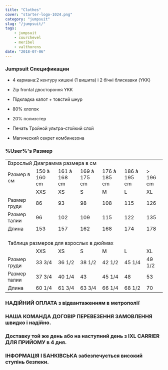 ```yaml
---
title: "Clothes"
cover: "starter-logo-1024.png"
category: "jumpsuit"
slug: "/jumpsuit/"
tags:
    - jumpsuit
    - courchevel
    - meribel
    - valthorens
date: "2018-07-06"
---
```



### Jumpsuit Спецификации


* 4 кармана:2 кенгуру кишені (1 вишита) і 2 бічні блискавки (YKK)
* Zip frontal двостороння YKK
* Підкладка капот + товстий шнур
 
* 80% хлопок
* 20% полиэстер
* Печать Тройной ультра-стойкий слой
* Магический секрет комбинезона
 
### %User%'s Размер

<table id="size">
<tbody><tr>
<td colspan="7">Взрослый Диаграмма размера в см</td>
</tr>
<tr>
<td>Размер в см</td>
<td>150 à 160 cm</td>
<td>161 à 168 cm</td>
<td>169 à 175 cm</td>
<td>176 à 185 cm</td>
<td>186 à 195 cm</td>
<td>&gt; 196 cm</td>
</tr>
<tr>
<td></td>
<td>XXS</td>
<td>XS</td>
<td>S</td>
<td>M</td>
<td>L</td>
<td>XL</td>
</tr>
<tr>
<td>Размер груди</td>
<td>86</td>
<td>93</td>
<td>98</td>
<td>108</td>
<td>115</td>
<td>126</td>
</tr>
<tr>
<td>Размер талии</td>
<td>96</td>
<td>102</td>
<td>109</td>
<td>115</td>
<td>122</td>
<td>135</td>
</tr>
<tr>
<td>Длина</td>
<td>153</td>
<td>157</td>
<td>162</td>
<td>168</td>
<td>174</td>
<td>178</td>
</tr>
<tr>
<td colspan="7" style="height:20px; border:none;"></td>
</tr>
<tr>
<td colspan="7">Таблица размеров для взрослых в дюймах</td>
</tr>
<tr>
<td></td>
<td>XXS</td>
<td>XS</td>
<td>S</td>
<td>M</td>
<td>L</td>
<td>XL</td>
</tr>
<tr>
<td>Размер груди</td>
<td>33 3/4</td>
<td>36 1/2</td>
<td>38 1/2</td>
<td>42 1/2</td>
<td>45 1/4</td>
<td>49 1/2</td>
</tr>
<tr>
<td>Размер талии</td>
<td>37 3/4</td>
<td>40 1/4</td>
<td>43</td>
<td>45 1/4</td>
<td>48</td>
<td>53</td>
</tr>
<tr>
<td>Длина</td>
<td>60 1/4</td>
<td>61 3/4</td>
<td>63 3/4</td>
<td>66 1/4</td>
<td>68 1/2</td>
<td>70</td>
</tr>
</tbody></table>
	
### НАДІЙНИЙ ОПЛАТА з відвантаженням в метрополії

### НАША КОМАНДА ДОГОВІР ПЕРЕВЕЗЕННЯ ЗАМОВЛЕННЯ швидко і надійно.
### Доставку той же день або на наступний день з IXL CARRIER ДЛЯ ПРИЙОМУ в 4 дня.

### ІНФОРМАЦІЯ І БАНКІВСЬКА забезпечується високий ступінь безпеки.

